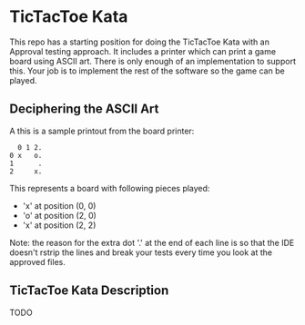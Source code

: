 TicTacToe Kata
==============

This repo has a starting position for doing the TicTacToe Kata with an Approval testing approach. It includes a printer which can print a game board using ASCII art. There is only enough of an implementation to support this. Your job is to implement the rest of the software so the game can be played.

Deciphering the ASCII Art
-------------------------

A this is a sample printout from the board printer:

	  0 1 2.
	0 x   o.
	1      .
	2     x.

This represents a board with following pieces played:

- 'x' at position (0, 0)
- 'o' at position (2, 0)
- 'x' at position (2, 2)

Note: the reason for the extra dot '.' at the end of each line is so that the IDE doesn't rstrip the lines and break your tests every time you look at the approved files.

	 
TicTacToe Kata Description
--------------------------

TODO
